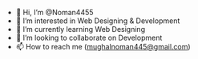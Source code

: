 - 👋 Hi, I’m @Noman4455
- 👀 I’m interested in Web Designing & Development
- 🌱 I’m currently learning Web Designing
- 💞️ I’m looking to collaborate on Development
- 📫 How to reach me (mughalnoman445@gmail.com)

<!---
Noman4455/Noman4455 is a ✨ special ✨ repository because its `README.md` (this file) appears on your GitHub profile.
You can click the Preview link to take a look at your changes.
--->
